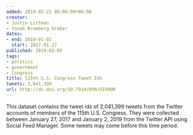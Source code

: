 ```yaml
---
added: 2019-02-22 00:00:00+00:00
creator:
- Justin Littman
- Yonah Bromberg Graber
dates:
- end: 2019-01-02
  start: 2017-01-27
published: 2019-02-05
tags:
- politics
- government
- Congress
title: 115th U.S. Congress Tweet Ids
tweets: 2,041,399
url: http://dx.doi.org/10.7910/DVN/UIVHQR
---
```


This dataset contains the tweet ids of 2,041,399 tweets from the Twitter accounts of members of the 115th U.S. Congress. They were collected between January 27, 2017 and January 2, 2019 from the Twitter API using Social Feed Manager. Some tweets may come before this time period.
